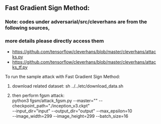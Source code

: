 
## Fast Gradient Sign Method:

### Note: codes under adversarial/src/cleverhans are from the following sources,
###       more details please directly access them

- https://github.com/tensorflow/cleverhans/blob/master/cleverhans/attacks.py
- https://github.com/tensorflow/cleverhans/blob/master/cleverhans/attacks_tf.py

To run the sample attack with Fast Gradient Sign Method:

1) download related dataset:
       sh ../../etc/download_data.sh

2) then perform fgsm attack: <br>
       python3 fgsm/attack_fgsm.py  --master="" --checkpoint_path="./inception_v3.ckpt"  \
                                    --input_dir="input" --output_dir="output" --max_epsilon=10 \
                                    --image_width=299 --image_height=299 --batch_size=16
